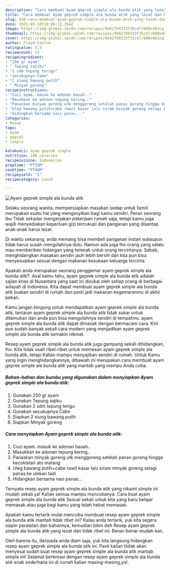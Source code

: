 ```yaml
---
description: "Cara membuat Ayam geprek simple ala bunda atik yang lezat dan Mudah Dibuat"
title: "Cara membuat Ayam geprek simple ala bunda atik yang lezat dan Mudah Dibuat"
slug: 550-cara-membuat-ayam-geprek-simple-ala-bunda-atik-yang-lezat-dan-mudah-dibuat
date: 2021-05-16T18:09:13.354Z
image: https://img-global.cpcdn.com/recipes/9d42769333f35cd7/680x482cq70/ayam-geprek-simple-ala-bunda-atik-foto-resep-utama.jpg
thumbnail: https://img-global.cpcdn.com/recipes/9d42769333f35cd7/680x482cq70/ayam-geprek-simple-ala-bunda-atik-foto-resep-utama.jpg
cover: https://img-global.cpcdn.com/recipes/9d42769333f35cd7/680x482cq70/ayam-geprek-simple-ala-bunda-atik-foto-resep-utama.jpg
author: Floyd Castro
ratingvalue: 3.3
reviewcount: 13
recipeingredient:
- "250 gr ayam"
- " Tepung sajiku"
- "2 sdm tepung terigu"
- "secukupnya Cabe"
- "2 siung bawang putih"
- " Minyak goreng"
recipeinstructions:
- "Cuci ayam..masuk ke adonan basah.."
- "Masukkan ke adonan tepung kering.."
- "Panaskan minyak goreng utk menggoreng setelah panas goreng hingga kecoklatan ato matang"
- "Uleg bawang putih+cabe rawit kasar lalu siram minyak goreng selagi panas ke ulekan tadi"
- "Hidangkan bersama nasi panas..."
categories:
- Resep
tags:
- ayam
- geprek
- simple

katakunci: ayam geprek simple 
nutrition: 246 calories
recipecuisine: Indonesian
preptime: "PT33M"
cooktime: "PT46M"
recipeyield: "1"
recipecategory: Lunch

---
```



![Ayam geprek simple ala bunda atik](https://img-global.cpcdn.com/recipes/9d42769333f35cd7/680x482cq70/ayam-geprek-simple-ala-bunda-atik-foto-resep-utama.jpg)

Selaku seorang wanita, mempersiapkan masakan sedap untuk famili merupakan suatu hal yang mengasyikan bagi kamu sendiri. Peran seorang ibu Tidak sekadar mengerjakan pekerjaan rumah saja, tetapi kamu juga wajib menyediakan keperluan gizi tercukupi dan panganan yang disantap anak-anak harus lezat.

Di waktu  sekarang, anda memang bisa membeli panganan instan walaupun tidak harus susah mengolahnya dulu. Namun ada juga lho orang yang selalu mau memberikan hidangan yang terenak untuk orang tercintanya. Sebab, menghidangkan masakan sendiri jauh lebih bersih dan kita pun bisa menyesuaikan sesuai dengan makanan kesukaan keluarga tercinta. 



Apakah anda merupakan seorang penggemar ayam geprek simple ala bunda atik?. Asal kamu tahu, ayam geprek simple ala bunda atik adalah sajian khas di Nusantara yang saat ini disukai oleh setiap orang di berbagai wilayah di Indonesia. Kita dapat membuat ayam geprek simple ala bunda atik buatan sendiri di rumah dan pasti jadi makanan kegemaranmu di akhir pekan.

Kamu jangan bingung untuk mendapatkan ayam geprek simple ala bunda atik, lantaran ayam geprek simple ala bunda atik tidak sukar untuk ditemukan dan anda pun bisa mengolahnya sendiri di tempatmu. ayam geprek simple ala bunda atik dapat dimasak dengan bermacam cara. Kini pun sudah banyak sekali cara modern yang menjadikan ayam geprek simple ala bunda atik semakin nikmat.

Resep ayam geprek simple ala bunda atik juga gampang sekali dihidangkan, lho. Kita tidak usah ribet-ribet untuk memesan ayam geprek simple ala bunda atik, tetapi Kalian mampu menyajikan sendiri di rumah. Untuk Kamu yang ingin menghidangkannya, dibawah ini merupakan cara membuat ayam geprek simple ala bunda atik yang mantab yang mampu Anda coba.

<!--inarticleads1-->

##### Bahan-bahan dan bumbu yang digunakan dalam menyiapkan Ayam geprek simple ala bunda atik:

1. Gunakan 250 gr ayam
1. Gunakan  Tepung sajiku
1. Gunakan 2 sdm tepung terigu
1. Gunakan secukupnya Cabe
1. Siapkan 2 siung bawang putih
1. Siapkan  Minyak goreng




<!--inarticleads2-->

##### Cara menyiapkan Ayam geprek simple ala bunda atik:

1. Cuci ayam..masuk ke adonan basah..
1. Masukkan ke adonan tepung kering..
1. Panaskan minyak goreng utk menggoreng setelah panas goreng hingga kecoklatan ato matang
1. Uleg bawang putih+cabe rawit kasar lalu siram minyak goreng selagi panas ke ulekan tadi
1. Hidangkan bersama nasi panas...




Ternyata resep ayam geprek simple ala bunda atik yang nikamt simple ini mudah sekali ya! Kalian semua mampu mencobanya. Cara buat ayam geprek simple ala bunda atik Sesuai sekali untuk kita yang baru belajar memasak atau juga bagi kamu yang telah hebat memasak.

Apakah kamu tertarik mulai mencoba membuat resep ayam geprek simple ala bunda atik mantab tidak ribet ini? Kalau anda tertarik, yuk kita segera siapin peralatan dan bahannya, kemudian bikin deh Resep ayam geprek simple ala bunda atik yang lezat dan tidak ribet ini. Benar-benar mudah kan. 

Oleh karena itu, daripada anda diam saja, yuk kita langsung hidangkan resep ayam geprek simple ala bunda atik ini. Pasti kalian tiidak akan menyesal sudah buat resep ayam geprek simple ala bunda atik mantab simple ini! Selamat berkreasi dengan resep ayam geprek simple ala bunda atik enak sederhana ini di rumah kalian masing-masing,ya!.

